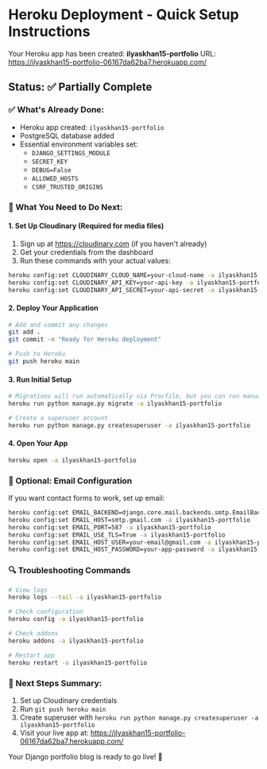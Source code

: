 # Heroku Deployment - Quick Setup Instructions

Your Heroku app has been created: **ilyaskhan15-portfolio**
URL: https://ilyaskhan15-portfolio-06167da62ba7.herokuapp.com/

## Status: ✅ Partially Complete

### ✅ What's Already Done:
- Heroku app created: `ilyaskhan15-portfolio`
- PostgreSQL database added
- Essential environment variables set:
  - `DJANGO_SETTINGS_MODULE`
  - `SECRET_KEY`
  - `DEBUG=False`
  - `ALLOWED_HOSTS`
  - `CSRF_TRUSTED_ORIGINS`

### 🔧 What You Need to Do Next:

#### 1. Set Up Cloudinary (Required for media files)
1. Sign up at https://cloudinary.com (if you haven't already)
2. Get your credentials from the dashboard
3. Run these commands with your actual values:

```bash
heroku config:set CLOUDINARY_CLOUD_NAME=your-cloud-name -a ilyaskhan15-portfolio
heroku config:set CLOUDINARY_API_KEY=your-api-key -a ilyaskhan15-portfolio
heroku config:set CLOUDINARY_API_SECRET=your-api-secret -a ilyaskhan15-portfolio
```

#### 2. Deploy Your Application
```bash
# Add and commit any changes
git add .
git commit -m "Ready for Heroku deployment"

# Push to Heroku
git push heroku main
```

#### 3. Run Initial Setup
```bash
# Migrations will run automatically via Procfile, but you can run manually if needed:
heroku run python manage.py migrate -a ilyaskhan15-portfolio

# Create a superuser account
heroku run python manage.py createsuperuser -a ilyaskhan15-portfolio
```

#### 4. Open Your App
```bash
heroku open -a ilyaskhan15-portfolio
```

### 📝 Optional: Email Configuration
If you want contact forms to work, set up email:
```bash
heroku config:set EMAIL_BACKEND=django.core.mail.backends.smtp.EmailBackend -a ilyaskhan15-portfolio
heroku config:set EMAIL_HOST=smtp.gmail.com -a ilyaskhan15-portfolio
heroku config:set EMAIL_PORT=587 -a ilyaskhan15-portfolio
heroku config:set EMAIL_USE_TLS=True -a ilyaskhan15-portfolio
heroku config:set EMAIL_HOST_USER=your-email@gmail.com -a ilyaskhan15-portfolio
heroku config:set EMAIL_HOST_PASSWORD=your-app-password -a ilyaskhan15-portfolio
```

### 🔍 Troubleshooting Commands
```bash
# View logs
heroku logs --tail -a ilyaskhan15-portfolio

# Check configuration
heroku config -a ilyaskhan15-portfolio

# Check addons
heroku addons -a ilyaskhan15-portfolio

# Restart app
heroku restart -a ilyaskhan15-portfolio
```

### 🚀 Next Steps Summary:
1. Set up Cloudinary credentials
2. Run `git push heroku main`
3. Create superuser with `heroku run python manage.py createsuperuser -a ilyaskhan15-portfolio`
4. Visit your live app at: https://ilyaskhan15-portfolio-06167da62ba7.herokuapp.com/

Your Django portfolio blog is ready to go live! 🎉